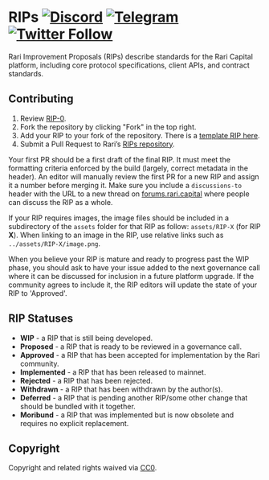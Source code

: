 # RIPs [![Discord](https://img.shields.io/discord/763219451905704026?color=7289da&label=discord)](https://discord.gg/Y6Zy7c2aat) [![Telegram](https://img.shields.io/badge/chat-on%20Telegram-blue.svg)](https://t.me/RariCapitalChat) [![Twitter Follow](https://img.shields.io/twitter/follow/raricapital.svg?label=RariCapital&style=social)](https://twitter.com/raricapital)

Rari Improvement Proposals (RIPs) describe standards for the Rari Capital platform, including core protocol specifications, client APIs, and contract standards.
 
## Contributing

 1. Review [RIP-0](RIPS/RIP-0.md).
 2. Fork the repository by clicking "Fork" in the top right.
 3. Add your RIP to your fork of the repository. There is a [template RIP here](rip-x.md).
 4. Submit a Pull Request to Rari’s [RIPs repository](https://github.com/Rari-Capital/Rari-Improvement-Proposals-RIPS-).

Your first PR should be a first draft of the final RIP. It must meet the formatting criteria enforced by the build (largely, correct metadata in the header). An editor will manually review the first PR for a new RIP and assign it a number before merging it. Make sure you include a `discussions-to` header with the URL to a new thread on [forums.rari.capital](https://forums.rari.capital/) where people can discuss the RIP as a whole.

If your RIP requires images, the image files should be included in a subdirectory of the `assets` folder for that RIP as follow: `assets/RIP-X` (for RIP **X**). When linking to an image in the RIP, use relative links such as `../assets/RIP-X/image.png`.

When you believe your RIP is mature and ready to progress past the WIP phase, you should ask to have your issue added to the next governance call where it can be discussed for inclusion in a future platform upgrade. If the community agrees to include it, the RIP editors will update the state of your RIP to 'Approved'.

## RIP Statuses

* **WIP** - a RIP that is still being developed.
* **Proposed** - a RIP that is ready to be reviewed in a governance call.
* **Approved** - a RIP that has been accepted for implementation by the Rari community.
* **Implemented** - a RIP that has been released to mainnet.
* **Rejected** - a RIP that has been rejected.
* **Withdrawn** - a RIP that has been withdrawn by the author(s).
* **Deferred** - a RIP that is pending another RIP/some other change that should be bundled with it together.
* **Moribund** - a RIP that was implemented but is now obsolete and requires no explicit replacement.

## Copyright

Copyright and related rights waived via [CC0](https://creativecommons.org/publicdomain/zero/1.0/).

